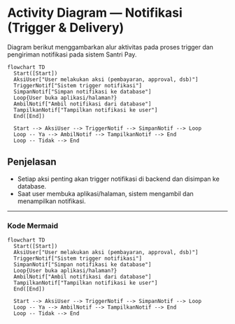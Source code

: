 # Activity Diagram — Notifikasi (Trigger & Delivery)

Diagram berikut menggambarkan alur aktivitas pada proses trigger dan pengiriman notifikasi pada sistem Santri Pay.

```mermaid
flowchart TD
  Start([Start])
  AksiUser["User melakukan aksi (pembayaran, approval, dsb)"]
  TriggerNotif["Sistem trigger notifikasi"]
  SimpanNotif["Simpan notifikasi ke database"]
  Loop{User buka aplikasi/halaman?}
  AmbilNotif["Ambil notifikasi dari database"]
  TampilkanNotif["Tampilkan notifikasi ke user"]
  End([End])

  Start --> AksiUser --> TriggerNotif --> SimpanNotif --> Loop
  Loop -- Ya --> AmbilNotif --> TampilkanNotif --> End
  Loop -- Tidak --> End
```

## Penjelasan
- Setiap aksi penting akan trigger notifikasi di backend dan disimpan ke database.
- Saat user membuka aplikasi/halaman, sistem mengambil dan menampilkan notifikasi.

---

### Kode Mermaid
```mermaid
flowchart TD
  Start([Start])
  AksiUser["User melakukan aksi (pembayaran, approval, dsb)"]
  TriggerNotif["Sistem trigger notifikasi"]
  SimpanNotif["Simpan notifikasi ke database"]
  Loop{User buka aplikasi/halaman?}
  AmbilNotif["Ambil notifikasi dari database"]
  TampilkanNotif["Tampilkan notifikasi ke user"]
  End([End])

  Start --> AksiUser --> TriggerNotif --> SimpanNotif --> Loop
  Loop -- Ya --> AmbilNotif --> TampilkanNotif --> End
  Loop -- Tidak --> End
``` 